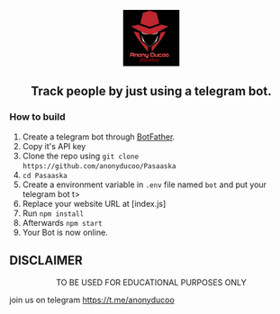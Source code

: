 <p align='center'><img style="height:100px;width:100px" src="icon.png" ></p>


<h2 align='center'>Track people by just using a telegram bot.</h2>

<div align="center">

</div>




### How to build
1. Create a telegram bot through [BotFather](https://t.me/BotFather).
1. Copy it's API key
1. Clone the repo using `git clone https://github.com/anonyducoo/Pasaaska`
1. `cd Pasaaska`
1. Create a environment variable in `.env` file named `bot` and put your telegram bot t>
1. Replace your website URL at [index.js]
1. Run `npm install`
1. Afterwards `npm start`
1. Your Bot is now online.



## DISCLAIMER
<p align="center">
 TO BE USED FOR EDUCATIONAL PURPOSES ONLY

join us on telegram https://t.me/anonyducoo
</p>
